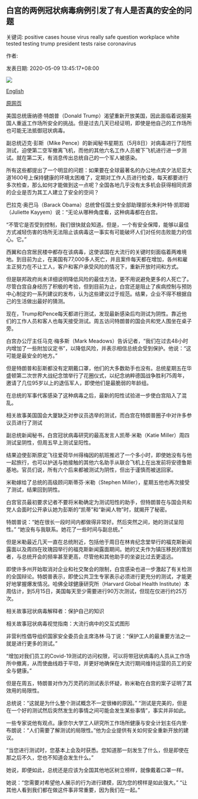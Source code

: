 ## 白宫的两例冠状病毒病例引发了有人是否真的安全的问题

关键词: positive cases house virus really safe question workplace white tested testing trump president tests raise coronavirus

作者: 

发表日期: 2020-05-09 13:45:17+08:00

![](https://www.straitstimes.com/sites/default/files/styles/x_large/public/articles/2020/05/09/nz_trumppence_090559.jpg?itok=otW2iL4j)

[English](Two%20White%20House%20coronavirus%20cases%20raise%20question%20of%20whether%20anyone%20is%20really%20safe.md)

[原网页](https://www.straitstimes.com/world/united-states/two-white-house-coronavirus-cases-raise-question-of-whether-anyone-is-really)

美国总统唐纳德·特朗普（Donald Trump）渴望重新开放美国，因此面临着说服美国人重返工作场所安全的挑战。但是过去几天已经证明，即使是他自己的工作场所也可能无法抵御冠状病毒。

副总统迈克·彭斯（Mike Pence）的新闻秘书星期五（5月8日）对病毒进行了阳性测试，迫使第二空军撤离飞机，而他的其他六名工作人员被下飞机进行进一步测试。就在第二天，有消息传出总统自己的一个军人被感染。

所有这些都提出了一个明显的问题：如果要在全球最著名的办公地点宾夕法尼亚大道1600号上保持健康的环境太困难了，定期对工作人员进行检查，每天都要进行多次检查，那么如何才能做到这一点呢？全国各地几乎没有太多机会获得相同资源的企业是否为其工人建立了安全的空间？

巴拉克·奥巴马（Barack Obama）总统曾任国土安全部助理部长朱利叶特·凯耶姆（Juliette Kayyem）说：“无论从哪种角度看，这种病毒都在白宫。

“不管它是否受到控制，我们很快就会知道。但是，一个有安全保障，能够以最佳方式减轻伤害的场所无法阻止该病毒这一事实有可能破坏人们对任何击败能力的信心。它。”

西翼和白宫居民楼中都存在该病毒，这使该国在大流行的关键时刻面临着两难境地。到目前为止，在美国有77,000多人死亡，并且案件每天都在增加，各州和雇主正努力在不让工人，客户和客户承受风险的情况下，重新开放时间和方式。

但是联邦政府尚未详细说明降低风险的最佳方法，更不用说避免更多的人死亡了。尽管白宫自身经历了积极的考验，但到目前为止，白宫还是阻止了疾病控制与预防中心制定的一系列建议的发布，认为这些建议过于规范。结果，企业不得不根据自己的生活做出最好的猜测。

现在，Trump和Pence每天都进行测试，发现最新感染后均测试为阴性。靠近他们的工作人员和客人也每天接受测试。周五访问特朗普的国会共和党人围坐在桌子旁。

白宫办公厅主任马克·梅多斯（Mark Meadows）告诉记者，“我们在过去48小时内增加了一些附加议定书”，以降低风险，并表示相信总统会受到保护。他说：“这可能是最安全的地方。”

但是特朗普和彭斯都没有定期戴口罩，他们的大多数助手也没有。总统星期五在华盛顿第二次世界大战纪念馆举行了花圈仪式，以纪念纳粹德国战争胜利75周年，邀请了几位95岁以上的退伍军人，即使他们是最脆弱的年龄组。

在总统的军事代客感染了这种病毒之后，最新的阳性试验进一步使白宫陷入了混乱。

相关故事美国国会大厦缺乏对参议员选举的测试，而白宫在特朗普圈子中对许多参议员进行了测试

副总统新闻秘书，白宫冠状病毒研究的最高发言人凯蒂·米勒（Katie Miller）周四测试呈阴性，但周五早上测试呈阳性。

结果迫使彭斯原定飞往爱荷华州得梅因的航班推迟了一个多小时，即使她没有与他一起旅行，也可以护送与她接触的其他六名助手从联合飞机上在出发前将安德鲁斯基地。官员们说，所有六个后来都被测试为阴性，但出于谨慎而被送回家。

米勒嫁给了总统的高级顾问斯蒂芬·米勒（Stephen Miller），星期五他也再次接受了测试，结果回到阴性。

白宫官员最初要求记者不要将米勒确定为测试阳性的助手，但特朗普在与国会共和党人会面时公开承认她为彭斯的“凯蒂”和“新闻人物”时，就揭开了秘密。

特朗普说：“她在很长一段时间内都做得非常好。然后突然之间，她的测试呈阳性。” “她没有与我联系。她花了一些时间与副总统。”

但是米勒最近几天一直在总统附近，包括他于周日在林肯纪念堂举行的福克斯新闻露面以及周四在玫瑰园举行的福克斯新闻露面期间。她的丈夫作为镇压移民的策划者，与总统开会的频率甚至更高，尽管他和其他助手的坐姿比过去更遥远。

即使许多州开始取消对企业和社交聚会的限制，白宫感染也进一步激起了有关检测的全国辩论。特朗普表示，即使公共卫生专家表示必须进行更充分的测试，才能更好地掌握爆发情况。哈佛全球健康研究所（Harvard Global Health Institute）本周估计，到5月15日，美国每天至少需要进行90万次测试，但现在仅进行约25万次。

相关故事冠状病毒解释者：保护自己的知识

相关故事冠状病毒视觉指南：大流行病中的交互式图形

非营利性倡导组织国家安全委员会主席洛林·马丁说：“保护工人的最重要方法之一就是进行更多的测试。”

“增加对我们员工的Covid-19测试的访问权限，可以将带冠状病毒的人员从工作场所中撤离，从而使曲线趋于平坦，并更好地确保在大流行期间维持运营的员工的安全与健康。”

但是在周五，特朗普对作为万灵药的测试表示怀疑，称米勒在白宫的案子证明了其效用的局限性。

总统说：“这就是为什么整个测试概念不一定很棒的原因。” “测试是完美的，但是在一个好的测试然后突然发生的事情之间可能会发生某些事情”，事实并非如此。

一些专家说他有观点。康奈尔大学工人研究所工作场所健康与安全计划主任内里·布朗说：“人们需要了解测试的局限性。”他为企业提供有关如何安全重新开放的建议。

“当您进行测试时，您基本上会及时获悉。您知道那一刻发生了什么，但是即使在那之后不久，您也不知道会发生什么。”

她说，即便如此，总统还是应该为全国其他地区树立榜样，就像戴着口罩一样。

她说：“您需要对希望他人展示的行为进行建模，因为您的榜样是如此强大。” “让其他人看到我们都在做这件事非常重要，因为我们在一起。”
